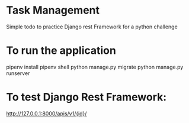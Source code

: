 # Task Management
Simple todo to practice Django rest Framework for a python challenge 

# To run the application
pipenv install
pipenv shell
python manage.py migrate
python manage.py runserver

# To test Django Rest Framework:
http://127.0.0.1:8000/apis/v1/{id}/
